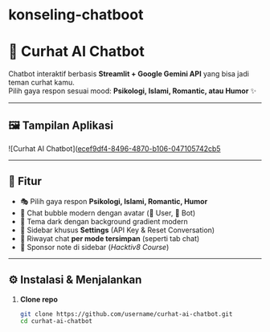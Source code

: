 # konseling-chatboot

# 💌 Curhat AI Chatbot

Chatbot interaktif berbasis **Streamlit + Google Gemini API** yang bisa jadi teman curhat kamu.  
Pilih gaya respon sesuai mood: **Psikologi, Islami, Romantic, atau Humor** ✨  

---

## 🖼️ Tampilan Aplikasi
![Curhat AI Chatbot]([ecef9df4-8496-4870-b106-047105742cb5](https://github.com/adenridwan/konseling-chatboot/blob/main/konseling-chaatbot.png)

---

## 🚀 Fitur
- 🎭 Pilih gaya respon **Psikologi, Islami, Romantic, Humor**
- 💬 Chat bubble modern dengan avatar (🧑 User, 🤖 Bot)
- 🎨 Tema dark dengan background gradient modern
- 📂 Sidebar khusus **Settings** (API Key & Reset Conversation)
- 🔄 Riwayat chat **per mode tersimpan** (seperti tab chat)
- 📢 Sponsor note di sidebar (*Hacktiv8 Course*)

---

## ⚙️ Instalasi & Menjalankan

1. **Clone repo**
   ```bash
   git clone https://github.com/username/curhat-ai-chatbot.git
   cd curhat-ai-chatbot
